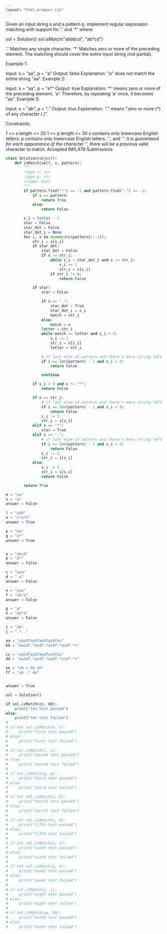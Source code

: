 ```yaml
---
layout: "html_wrapper.njk"
---
```

Given an input string s and a pattern p, implement regular expression matching with support for '.' and '*' where:

sol = Solution()
sol.isMatch("abbbcd", "ab*cd")

'.' Matches any single character.​​​​
'*' Matches zero or more of the preceding element.
The matching should cover the entire input string (not partial).



Example 1:

Input: s = "aa", p = "a"
Output: false
Explanation: "a" does not match the entire string "aa".
Example 2:

Input: s = "aa", p = "a*"
Output: true
Explanation: '*' means zero or more of the preceding element, 'a'. Therefore, by repeating 'a' once, it becomes "aa".
Example 3:

Input: s = "ab", p = ".*"
Output: true
Explanation: ".*" means "zero or more (*) of any character (.)".


Constraints:

1 <= s.length <= 20
1 <= p.length <= 30
s contains only lowercase English letters.
p contains only lowercase English letters, '.', and '*'.
It is guaranteed for each appearance of the character '*', there will be a previous valid character to match.
Accepted
680,479
Submissions

```python
class Solution(object):
    def isMatch(self, s, pattern):
        """
        :type s: str
        :type p: str
        :rtype: bool
        """
        if pattern.find("*") == -1 and pattern.find(".") == -1:
            if s == pattern:
                return True
            else:
                return False

        s_i = len(s) - 1
        star = False
        star_dot = False
        star_dot_i = None
        for i, x in enumerate(pattern[::-1]):
            str_i = s[s_i]
            if star_dot:
                star_dot = False
                if x != str_i:
                    while s_i < star_dot_i and x != str_i:
                        s_i += 1
                        str_i = s[s_i]
                    if str_i != x:
                        return False

            if star:
                star = False

                if x == ".":
                    star_dot = True
                    star_dot_i = s_i
                    match = str_i
                else:
                    match = x
                letter = str_i
                while match == letter and s_i > 0:
                    s_i -= 1
                    str_i = s[s_i]
                    letter = str_i

                # if last elem of pattern and there's more string left
                if i == len(pattern) - 1 and s_i > 0:
                    return False

                continue

            if s_i < 0 and x != "*":
                return False

            if x == str_i:
                # if last elem of pattern and there's more string left
                if i == len(pattern) - 1 and s_i > 0:
                    return False
                s_i -= 1
                str_i = s[s_i]
            elif x == "*":
                star = True
            elif x == ".":
                # if last elem of pattern and there's more string left
                if i == len(pattern) - 1 and s_i > 0:
                    return False
                s_i -= 1
                str_i = s[s_i]
            else:
                s_i -= 1
                str_i = s[s_i]
                return False

        return True

m = "aa"
n = "a"
answer = False

l = "aab"
o = "c*a*b"
answer = True

p = "aa"
q = "a*"
answer = True


a = "abcd"
b = "d*"
answer = False

c = "aaa"
d = ".a"
answer = False

e = "aaa"
f = "ab*a"
answer = False

g = "a"
h = "ab*a"
answer = False

i = "ab"
j = ".*.."

aa = "aasdfasdfasdfasdfas"
bb = "aasdf.*asdf.*asdf.*asdf.*s"

cc = "aasdfasdfasdfasdfas"
dd = "aasdf.*asdf.*asdf.*asdf.*s"

ee = "ab c de de"
ff = "ab .* de"


answer = True

sol = Solution()

if sol.isMatch(cc, dd):
    print("ten test passed")
else:
    print("ten test failed")
#
# if not sol.isMatch(m, n):
#     print("first test passed")
# else:
#     print("first test failed")
#
# if sol.isMatch(l, o):
#     print("second test passed")
# else:
#     print("second test failed")
#
# if sol.isMatch(p, q):
#     print("third test passed")
# else:
#     print("third test failed")
#
# if not sol.isMatch(a, b):
#     print("fourth test passed")
# else:
#     print("fourth test failed")
#
# if not sol.isMatch(c, d):
#     print("fifth test passed")
# else:
#     print("fifth test failed")
#
# if not sol.isMatch(e, f):
#     print("sixth test passed")
# else:
#     print("sixth test failed")
#
# if not sol.isMatch(g, h):
#     print("seven test passed")
# else:
#     print("seven test failed")
#
# if sol.isMatch(i, j):
#     print("eight test passed")
# else:
#     print("eight test failed")
#
# if sol.isMatch(aa, bb):
#     print("ninth test passed")
# else:
#     print("ninth test failed")
```